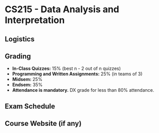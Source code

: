 # CS215 - Data Analysis and Interpretation

## Logistics

## Grading

- **In-Class Quizzes:** 15% (best n - 2 out of n quizzes)
- **Programming and Written Assignments:** 25% (in teams of 3)
- **Midsem:** 25%
- **Endsem:** 35%
- **Attendance is mandatory.** DX grade for less than 80% attendance.

## Exam Schedule

## Course Website (if any)
